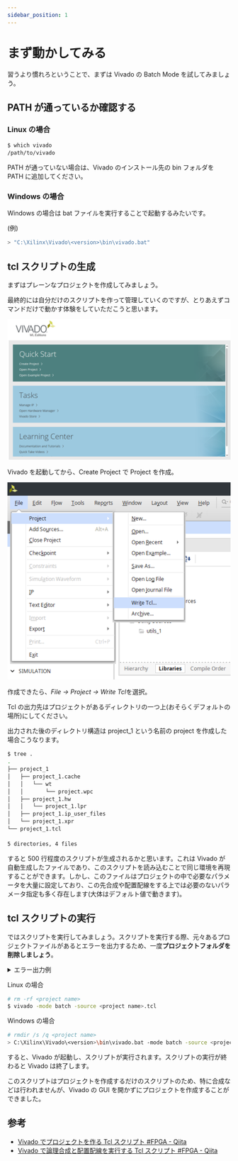 ```yaml
---
sidebar_position: 1
---
```


# まず動かしてみる

習うより慣れろということで、まずは Vivado の Batch Mode を試してみましょう。

## PATH が通っているか確認する

### Linux の場合

```sh
$ which vivado
/path/to/vivado
```

PATH が通っていない場合は、Vivado のインストール先の bin フォルダを PATH に追加してください。

### Windows の場合

Windows の場合は bat ファイルを実行することで起動するみたいです。

(例)

```sh
> "C:\Xilinx\Vivado\<version>\bin\vivado.bat"
```

## tcl スクリプトの生成

まずはプレーンなプロジェクトを作成してみましょう。

最終的には自分だけのスクリプトを作って管理していくのですが、とりあえずコマンドだけで動かす体験をしていただこうと思います。

![Create Project](./img/create_project.png)

Vivado を起動してから、Create Project で Project を作成。

![write tcl](./img/write_tcl.png)

作成できたら、*File -> Project -> Write Tcl*を選択。

Tcl の出力先はプロジェクトがあるディレクトリの一つ上(おそらくデフォルトの場所)にしてください。

出力された後のディレクトリ構造は project_1 という名前の project を作成した場合こうなります。

```sh
$ tree .
.
├── project_1
│   ├── project_1.cache
│   │   └── wt
│   │       └── project.wpc
│   ├── project_1.hw
│   │   └── project_1.lpr
│   ├── project_1.ip_user_files
│   └── project_1.xpr
└── project_1.tcl

5 directories, 4 files
```

すると 500 行程度のスクリプトが生成されるかと思います。これは Vivado が自動生成したファイルであり、このスクリプトを読み込むことで同じ環境を再現することができます。しかし、このファイルはプロジェクトの中で必要なパラメータを大量に設定しており、この先合成や配置配線をする上では必要のないパラメータ指定も多く存在します(大体はデフォルト値で動きます)。

## tcl スクリプトの実行

ではスクリプトを実行してみましょう。スクリプトを実行する際、元々あるプロジェクトファイルがあるとエラーを出力するため、一度**プロジェクトフォルダを削除しましょう**。

<details>
<summary>エラー出力例</summary>
<p>

```sh
$ vivado -mode batch -source project_1.tcl

****** Vivado v2022.2 (64-bit)
  **** SW Build 3671981 on Fri Oct 14 04:59:54 MDT 2022
  **** IP Build 3669848 on Fri Oct 14 08:30:02 MDT 2022
    ** Copyright 1986-2022 Xilinx, Inc. All Rights Reserved.

source project_1.tcl
# proc checkRequiredFiles { origin_dir} {
...
# create_project ${_xil_proj_name_} ./${_xil_proj_name_} -part xc7z020clg400-1
ERROR: [Common 17-53] User Exception: Project already exists on disk, please use '-force' option to overwrite:
     /home/cotton/Documents/wiki/project_1/project_1.xpr
     /home/cotton/Documents/wiki/project_1/project_1.cache
     /home/cotton/Documents/wiki/project_1/project_1.hw
     /home/cotton/Documents/wiki/project_1/project_1.ip_user_files
INFO: [Common 17-206] Exiting Vivado at Thu May  8 12:54:16 2025...
```

</p>
</details>

Linux の場合

```sh　
# rm -rf <project name>
$ vivado -mode batch -source <project name>.tcl
```

Windows の場合

```sh
# rmdir /s /q <project name>
> C:\Xilinx\Vivado\<version>\bin\vivado.bat -mode batch -source <project name>.tcl
```

すると、Vivado が起動し、スクリプトが実行されます。スクリプトの実行が終わると Vivado は終了します。

このスクリプトはプロジェクトを作成するだけのスクリプトのため、特に合成などは行われませんが、Vivado の GUI を開かずにプロジェクトを作成することができました。

## 参考

- [Vivado でプロジェクトを作る Tcl スクリプト #FPGA - Qiita](https://qiita.com/ikwzm/items/666dcf3b90c36d16a0ed)
- [Vivado で論理合成と配置配線を実行する Tcl スクリプト #FPGA - Qiita](https://qiita.com/ikwzm/items/36e5911c155c8303b705)
